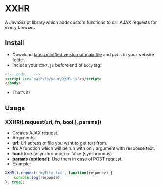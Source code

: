 # XXHR
A JavaScript library which adds custom functions to call AJAX requests for every browser.

## Install
* Download [latest minified version of main file](https://github.com/PDKnight/XXHR/blob/master/src/XXHR.min.js) and put it in your website folder.
* Include your `XXHR.js` before end of `body` tag:
```html
<!-- code... -->
<script src="path/to/your/XXHR.js"></script>
</body>
```
* That's it!

## Usage
### XXHR().request(url, fn, bool [, params])
* Creates AJAX request.
* Arguments:
 * **url**: Url adress of file you want to get text from.
 * **fn**: A function which will be run with only argument with response text.
 * **bool**: true (asynchronous) or false (synchronous)
 * **params (optional)**: Use them in case of POST request.
* Example:
```javascript
XXHR().request('myFile.txt', function(response) {
    console.log(response);
}, true);
```

